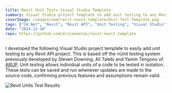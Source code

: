 ```yaml
---
title: Revit Unit Tests Visual Studio Template
summary: Visual Studio project template to add unit testing to any Revit add-in project
coverImage: /images/som/revit-nunit-template/Unit-Test-Template.png
tags: ["C#.Net", "Revit", "Revit API", "Unit Testing", "Visual Studio"]
date: "2014-12-10"
repo: https://github.com/ericanastas/revit-nunit-template
---
```


I developed the following Visual Studio project template to easily add unit testing to any Revit API project. This is based off the nUnit testing system previously developed by Steven Downing, Ali Talebi and Yamin Tengono of [ARUP](http://thebuildingcoder.typepad.com/blog/2013/07/revit-add-in-unit-testing.html). Unit testing allows individual units of a code to be tested in isolation. These tests can be saved and run whenever updates are made to the source code, confirming previous features and assumptions remain valid.

![Revit Units Test Results](/images/som/revit-nunit-template/Revit-Units-Test-Results.png)
